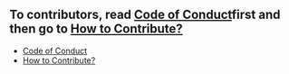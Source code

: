 ## To contributors, read <a href="https://github.com/Black-Access-Developers/black-access-developers.github.io/blob/main/CODE_OF_CONDUCT.md">Code of Conduct</a>first and then go to <a href="https://github.com/Black-Access-Developers/black-access-developers.github.io/blob/main/CONTRIBUTING.md">How to Contribute?</a>


- <a href="https://github.com/Black-Access-Developers/black-access-developers.github.io/blob/main/CODE_OF_CONDUCT.md">Code of Conduct</a>
- <a href="https://github.com/Black-Access-Developers/black-access-developers.github.io/blob/main/CONTRIBUTING.md">How to Contribute?</a>

